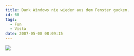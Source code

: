 ```yaml
---
title: Dank Windows nie wieder aus dem Fenster gucken.
id: 60
tags:
  - Fun
  - Vista
date: 2007-05-08 08:09:15
---
```


![](https://az275061.vo.msecnd.net/blogmedia/2007/05/vista_wetter.png)